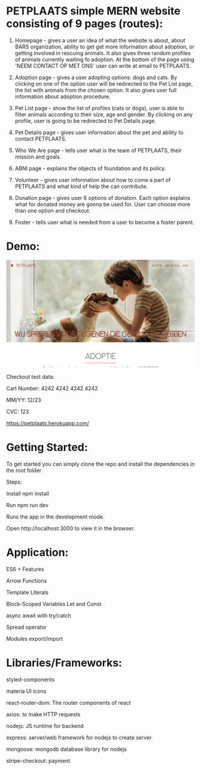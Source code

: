 # PETPLAATS simple MERN website consisting of 9 pages (routes):

1. Homepage - gives a user an idea of what the website is about, about BARS organization, ability to get get more information about adoption, or getting involved in rescuing animals. It also gives three random profiles of animals currently waiting fo adoption. At the bottom of the page using 'NEEM CONTACT OP MET ONS' user can write at email to PETPLAATS.

2. Adoption page - gives a user adopting options: dogs and cats. By clicking on one of the option user will be redirected to the Pet List page, the list with animals from the chosen option. It also gives user full information about adoption procedure.

3. Pet List page - show the list of profiles (cats or dogs), user is able to filter animals according to their size, age and gender. By clicking on any profile, user is going to be redirected to Pet Details page.

4. Pet Details page - gives user information about the pet and ability to contact PETPLAATS.

5. Who We Are page - tells user what is the team of PETPLAATS, their mission and goals.

6. ABNI page - explains the objects of foundation and its policy.

7. Volunteer - gives user information about how to come a part of PETPLAATS and what kind of help the can contribute.

8. Donation page - gives user 6 options of donation. Each option explains what for donated money are gonna be used for. User can choose more than one option and checkout.

9. Foster - tells user what is needed from a user to become a foster parent.

# Demo:

![](demo-image.png)

Checkout test data:

Cart Number: 4242 4242 4242 4242

MM/YY: 12/23

CVC: 123

https://petplaats.herokuapp.com/

# Getting Started:

To get started you can simply clone the repo and install the dependencies in the root folder

Steps:

Install npm install

Run npm run dev

Runs the app in the development mode.

Open http://localhost:3000 to view it in the browser.

# Application:

ES6 + Features

Arrow Functions

Template Literals

Block-Scoped Variables Let and Const

async await with try/catch

Spread operator

Modules export/import

# Libraries/Frameworks:

styled-components

materia UI icons

react-router-dom: The router components of react

axios: to make HTTP requests

nodejs: JS runtime for backend

express: server/web framework for nodejs to create server

mongoose: mongodb database library for nodejs

stripe-checkout: payment
